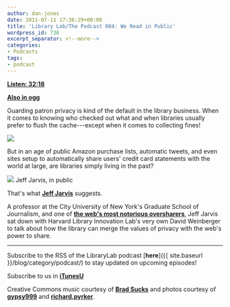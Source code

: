 ```yaml
---
author: dan-jones
date: 2011-07-11 17:36:29+00:00
title: 'Library Lab/The Podcast 004: We Read in Public'
wordpress_id: 736
excerpt_separator: <!--more-->
categories:
- Podcasts
tags:
- podcast
---
```


[**Listen: 32:18**](https://lil-blog-media.s3.amazonaws.com/podcast/2011-07-06_jarvis.mp3)

[**Also in ogg**](https://lil-blog-media.s3.amazonaws.com/podcast/2011-07-06_jarvis.ogg)

Guarding patron privacy is kind of the default in the library business. When it comes to knowing who checked out what and when libraries usually prefer to flush the cache---except when it comes to collecting fines!

<!--more-->

![](http://farm7.static.flickr.com/6015/5920281397_65ac967718_o.jpg)

But in an age of public Amazon purchase lists, automatic tweets, and even sites setup to automatically share users' credit card statements with the world at large, are libraries simply living in the past?

![](http://farm4.static.flickr.com/3649/3466250757_2a6a47304b_b.jpg)
Jeff Jarvis, in public

That's what [**Jeff Jarvis**](http://www.buzzmachine.com/) suggests.

A professor at the City University of New York's Graduate School of Journalism, and one of [**the web's most notorious oversharers**](http://www.guardian.co.uk/technology/2011/mar/15/sxsw-2011-jeff-jarvis-prostate-cancer-publicness), Jeff Jarvis sat down with Harvard Library Innovation Lab's very own David Weinberger to talk about how the library can merge the values of privacy with the web's power to share.

___

Subscribe to the RSS of the LibraryLab podcast [**here**]({{ site.baseurl }}/blog/category/podcast/) to stay updated on upcoming episodes!

Subscribe to us in [**iTunesU**](http://itunes.apple.com/WebObjects/MZStore.woa/wa/viewPodcast?id=457060447)

Creative Commons music courtesy of [**Brad Sucks**](http://www.bradsucks.net/albums/guess-whos-a-mess/) and photos courtesy of [**gypsy999**](http://www.flickr.com/photos/raqkat/5920281397/sizes/o/in/photostream/) and [**richard.pyrker**](http://www.flickr.com/photos/cycus/3466250757/sizes/l/in/photostream/).
